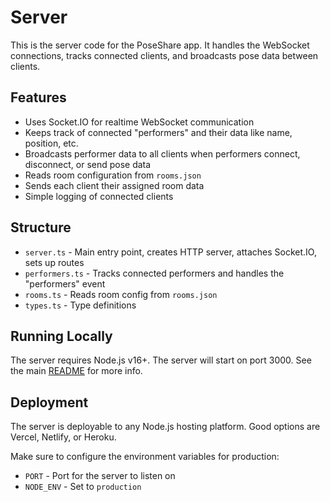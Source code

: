 # Server

This is the server code for the PoseShare app. It handles the WebSocket connections, tracks connected clients, and broadcasts pose data between clients.

## Features

- Uses Socket.IO for realtime WebSocket communication
- Keeps track of connected "performers" and their data like name, position, etc.
- Broadcasts performer data to all clients when performers connect, disconnect, or send pose data
- Reads room configuration from `rooms.json`
- Sends each client their assigned room data 
- Simple logging of connected clients

## Structure

- `server.ts` - Main entry point, creates HTTP server, attaches Socket.IO, sets up routes
- `performers.ts` - Tracks connected performers and handles the "performers" event
- `rooms.ts` - Reads room config from `rooms.json` 
- `types.ts` - Type definitions

## Running Locally

The server requires Node.js v16+.
The server will start on port 3000.
See the main [README](../README.md) for more info.

## Deployment

The server is deployable to any Node.js hosting platform. Good options are Vercel, Netlify, or Heroku.

Make sure to configure the environment variables for production:

- `PORT` - Port for the server to listen on
- `NODE_ENV` - Set to `production`